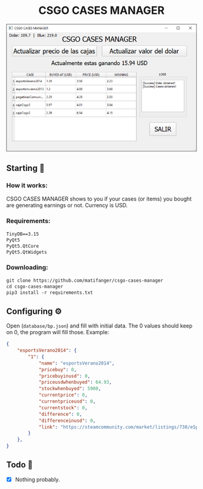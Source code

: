 <h1 align="center">CSGO CASES MANAGER</h1>
<p align="center">
<img src=".github/using.png"></img>
</p>

## Starting 🚀

### How it works:
CSGO CASES MANAGER shows to you if your cases (or items) you bought are generating earnings or not.
Currency is USD.

### Requirements:
```
TinyDB==3.15
PyQt5
PyQt5.QtCore
PyQt5.QtWidgets
```

### Downloading:
```
git clone https://github.com/matifanger/csgo-cases-manager
cd csgo-cases-manager
pip3 install -r requirements.txt 
```

## Configuring ⚙️
Open (`database/bp.json`) and fill with initial data.
The 0 values should keep on 0, the program will fill those.
Example:
```json
{
    "esportsVerano2014": {
        "1": {
            "name": "esportsVerano2014",
            "pricebuy": 0,
            "pricebuyinusd": 0,
            "priceusdwhenbuyed": 64.93,
            "stockwhenbuyed": 5900,
            "currentprice": 0,
            "currentpriceusd": 0,
            "currentstock": 0,
            "difference": 0,
            "differenceinusd": 0,
            "link": "https://steamcommunity.com/market/listings/730/eSports%202014%20Summer%20Case"
        }
    },
}
```

## Todo 📄

- [x] Nothing probably.
